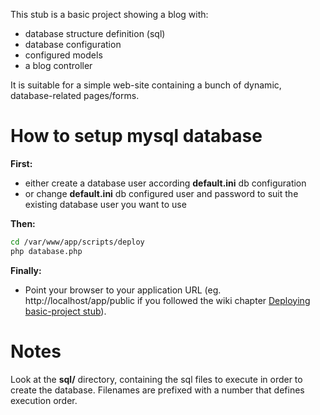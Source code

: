 This stub is a basic project showing a blog with:

- database structure definition (sql)
- database configuration
- configured models
- a blog controller


It is suitable for a simple web-site containing a bunch of dynamic, database-related pages/forms.


How to setup mysql database
===========================

**First:**
- either create a database user according **default.ini** db configuration
- or change **default.ini** db configured user and password to suit
  the existing database user you want to use

**Then:**
```bash
cd /var/www/app/scripts/deploy
php database.php
```

**Finally:**
- Point your browser to your application URL (eg. http://localhost/app/public if you followed the wiki chapter [Deploying basic-project stub](https://github.com/damiencorpataux/xfm-project-skeleton/wiki)).


Notes
=====

Look at the **sql/** directory, containing the sql files to execute in order to create the database.
Filenames are prefixed with a number that defines execution order.